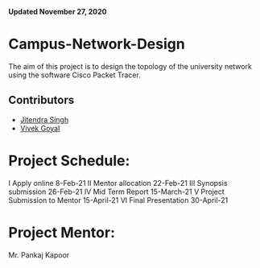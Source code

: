 **Updated November 27, 2020**

# Campus-Network-Design
The aim of this project is to design the topology of the university network using the software Cisco Packet Tracer.

## Contributors

- [Jitendra Singh](https://github.com/jet0499)
- [Vivek Goyal](https://github.com/vivek-goyal12)

# Project Schedule:
I Apply online 8-Feb-21
II Mentor allocation 22-Feb-21
III Synopsis submission   26-Feb-21
IV Mid Term Report 15-March-21
V Project Submission to Mentor 15-April-21
VI Final Presentation 30-April-21

# Project Mentor:
Mr. Pankaj Kapoor
